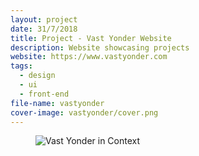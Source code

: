 ```yaml
---
layout: project
date: 31/7/2018
title: Project - Vast Yonder Website
description: Website showcasing projects 
website: https://www.vastyonder.com
tags:
  - design
  - ui
  - front-end
file-name: vastyonder
cover-image: vastyonder/cover.png
---
```

<figure><img class="hero" src="/projects/{{page.file-name}}/hero.png" alt="Vast Yonder in Context" /></figure>
